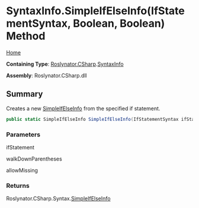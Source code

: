 # SyntaxInfo\.SimpleIfElseInfo\(IfStatementSyntax, Boolean, Boolean\) Method

[Home](../../../../README.md)

**Containing Type**: [Roslynator.CSharp](../../README.md)\.[SyntaxInfo](../README.md)

**Assembly**: Roslynator\.CSharp\.dll

## Summary

Creates a new [SimpleIfElseInfo](../../Syntax/SimpleIfElseInfo/README.md) from the specified if statement\.

```csharp
public static SimpleIfElseInfo SimpleIfElseInfo(IfStatementSyntax ifStatement, bool walkDownParentheses = true, bool allowMissing = false)
```

### Parameters

ifStatement



walkDownParentheses



allowMissing



### Returns

Roslynator\.CSharp\.Syntax\.[SimpleIfElseInfo](../../Syntax/SimpleIfElseInfo/README.md)

